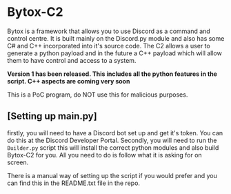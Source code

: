 # Bytox-C2
Bytox is a framework that allows you to use Discord as a command and control centre. It is built mainly on the Discord.py module and also has some C# and C++
incorporated into it's source code. The C2 allows a user to generate a python payload and in the future a C++ payload which will allow them to have control and access to a system. 

**Version 1 has been released. This includes all the python features in the script. C++ aspects are coming very soon**

This is a PoC program, do NOT use this for malicious purposes.

## [Setting up main.py]

firstly, you will need to have a Discord bot set up and get it's token. You can do this at the Discord Developer Portal. Secondly, you will need to run the `Builder.py` script this will install the correct python modules and also build Bytox-C2 for you. All you need to do is follow what it is asking for on screen.

There is a manual way of setting up the script if you would prefer and you can find this in the README.txt file in the repo.
    
